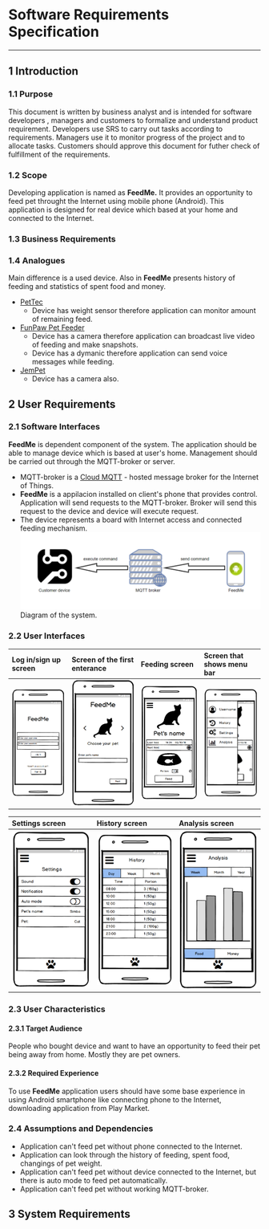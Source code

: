 # Software Requirements Specification
---
## 1 Introduction
### 1.1 Purpose
  This document is written by business analyst and is intended for software developers , managers and customers to formalize and understand product requirement.
Developers use SRS to carry out tasks according to requirements. Managers use it to monitor progress of the project and to allocate tasks.
Customers should approve this document for futher check of fulfillment of the requirements.
### 1.2 Scope
  Developing application is named as **FeedMe.** It provides an opportunity to feed pet throught the Internet using mobile phone (Android).
  This application is designed for real device which based at your home and connected to the Internet. 
### 1.3 Business Requirements
### 1.4 Analogues
Main difference is a used device. Also in **FeedMe** presents history of feeding and statistics of spent food and money.
- [PetTec](https://play.google.com/store/apps/details?id=cn.xlink.pettec)
  - Device has weight sensor therefore application can monitor amount of remaining feed.
- [FunPaw Pet Feeder](https://play.google.com/store/apps/details?id=com.jyd.hk)
  - Device has a camera therefore application can broadcast live video of feeding and make snapshots.
  - Device has a dymanic therefore application can send voice messages while feeding.
- [JemPet](https://play.google.com/store/apps/details?id=com.jyd.hk)
  - Device has a camera also.
## 2 User Requirements
### 2.1 Software Interfaces
  **FeedMe** is dependent component of the system. The application should be able to manage device which is based at user's home. 
  Management should be carried out through the MQTT-broker or server. 
  - MQTT-broker is a [Cloud MQTT](https://www.cloudmqtt.com/) - hosted message broker for the Internet of Things. 
  - **FeedMe** is a appilacion installed on client's phone that provides control. Application will send requests to the MQTT-broker. Broker will send this request to the device and device will execute request.
  - The device represents a board with Internet access and connected feeding mechanism.
   ![system](system.png)
   Diagram of the system.
### 2.2 User Interfaces  
|Log in/sign up screen|Screen of the first enterance|Feeding screen|Screen that shows menu bar|
|:---|:---|:---|:---|
|![logIn](startScreen.png)|![setUp](firstSetUp.png)|![main](mainScreen.png)|![menuBar](menuBar.png)|

|Settings screen|History screen|Analysis screen|
|:---|:---|:---|
|![settings](settings.png)|![history](history.png)|![analysis](analysis.png)|

### 2.3 User Characteristics 
#### 2.3.1 Target Audience
People who bought device and want to have an opportunity to feed their pet being away from home. Mostly they are pet owners.
#### 2.3.2 Required Experience
To use **FeedMe** application users should have some base experience in using Android smartphone like connecting phone to the Internet, 
downloading application from Play Market.
### 2.4 Assumptions and Dependencies
- Application can't feed pet without phone connected to the Internet.
- Application can look through the history of feeding, spent food, changings of pet weight.
- Application can't feed pet without device connected to the Internet, but there is auto mode to feed pet automatically. 
- Application can't feed pet without working MQTT-broker.
## 3 System Requirements

     
